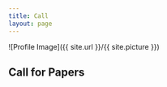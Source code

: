 ```yaml
---
title: Call
layout: page
---
```

![Profile Image]({{ site.url }}/{{ site.picture }})

## Call for Papers

